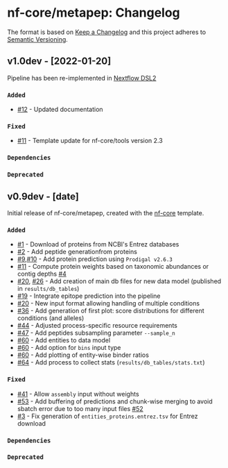 # nf-core/metapep: Changelog

The format is based on [Keep a Changelog](https://keepachangelog.com/en/1.0.0/)
and this project adheres to [Semantic Versioning](https://semver.org/spec/v2.0.0.html).

## v1.0dev - [2022-01-20]

Pipeline has been re-implemented in [Nextflow DSL2](https://www.nextflow.io/docs/latest/dsl2.html)

### `Added`

* [#12](https://github.com/nf-core/metapep/pull/12) - Updated documentation

### `Fixed`

* [#11](https://github.com/nf-core/metapep/pull/11) - Template update for nf-core/tools version 2.3

### `Dependencies`

### `Deprecated`

## v0.9dev - [date]

Initial release of nf-core/metapep, created with the [nf-core](https://nf-co.re/) template.

### `Added`

* [#1](https://github.com/skrakau/metapep/pull/1) - Download of proteins from NCBI's Entrez databases
* [#2](https://github.com/skrakau/metapep/pull/2) - Add peptide generationfrom proteins
* [#9](https://github.com/skrakau/metapep/pull/9),[#10](https://github.com/skrakau/metapep/pull/10) - Add protein prediction using `Prodigal v2.6.3`
* [#11](https://github.com/skrakau/metapep/pull/11) - Compute protein weights based on taxonomic abundances or contig depths [#4](https://github.com/skrakau/metapep/issues/4)
* [#20](https://github.com/skrakau/metapep/pull/20), [#26](https://github.com/skrakau/metapep/pull/26) - Add creation of main db files for new data model (published in `results/db_tables`)
* [#19](https://github.com/skrakau/metapep/pull/19) - Integrate epitope prediction into the pipeline
* [#20](https://github.com/skrakau/metapep/pull/20) - New input format allowing handling of multiple conditions
* [#36](https://github.com/skrakau/metapep/pull/36) - Add generation of first plot: score distributions for different conditions (and alleles)
* [#44](https://github.com/skrakau/metapep/pull/44) - Adjusted process-specific resource requirements
* [#47](https://github.com/skrakau/metapep/pull/47) - Add peptides subsampling parameter `--sample_n`
* [#60](https://github.com/skrakau/metapep/pull/60) - Add entities to data model
* [#60](https://github.com/skrakau/metapep/pull/60) - Add option for `bins` input type
* [#60](https://github.com/skrakau/metapep/pull/60) - Add plotting of entity-wise binder ratios
* [#64](https://github.com/skrakau/metapep/pull/64) - Add process to collect stats (`results/db_tables/stats.txt`)

### `Fixed`

* [#41](https://github.com/skrakau/metapep/pull/41) - Allow `assembly` input without weights
* [#53](https://github.com/skrakau/metapep/pull/53) - Add buffering of predictions and chunk-wise merging to avoid sbatch error due to too many input files [#52](https://github.com/skrakau/metapep/issues/52)
* [#3](https://github.com/nf-core/metapep/pull/3) - Fix generation of `entities_proteins.entrez.tsv` for Entrez download

### `Dependencies`

### `Deprecated`
